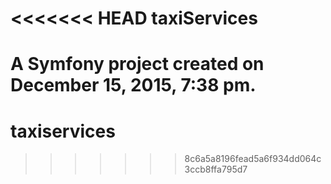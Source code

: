 <<<<<<< HEAD
taxiServices
============

A Symfony project created on December 15, 2015, 7:38 pm.
=======
# taxiservices
>>>>>>> 8c6a5a8196fead5a6f934dd064c3ccb8ffa795d7
